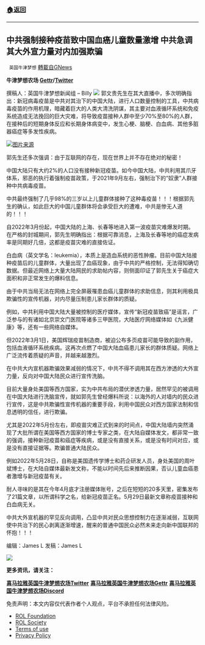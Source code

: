 ###  [:house:返回](README.md)
---


## 中共强制接种疫苗致中国血癌儿童数量激增 中共急调其大外宣力量对内加强欺骗
` 英国牛津梦想` [轉載自GNews](https://gnews.org/zh-hans/2623304/)

**牛津梦想农场 [Gettr](https://gettr.com/user/oxfordfarm)/[Twitter](https://twitter.com/OXVisionaryFarm)**
 
撰稿人：英国牛津梦想新闻组 – Billy
 ![](https://test3-gnews-media-offload.s3.amazonaws.com/wp-content/uploads/2022/04/xin_png.001-1-1280x140-30-1.jpg) 
郭文贵先生在其大直播中，多次明确指出：新冠病毒疫苗是中共对其治下的中国大陆，进行人口数量控制的工具，中共病毒疫苗的作用机理，暗藏着巨大的人类大清洗阴谋，其主要对血液循环系统和免疫系统造成无法挽回的巨大灾难，将导致疫苗接种人群中至少70%至80%的人群，在接种后的短期身体反应和长期身体病变中，发生心梗、脑梗、白血病、其他多脏器癌症等多发性疾病。
 
![](https://assets.gnews.org/wp-content/uploads/2022/05/sinovac_1653810573.jpeg)[图片来源](https://www.reuters.com/world/china/who-sets-dates-reviews-sinopharm-sinovac-covid-19-vaccines-2021-04-22/)
 
郭先生还多次强调：由于互联网的存在，现在世界上并不存在绝对的秘密！
 
中国大陆只有大约2%的人口没有接种新冠疫苗。如今中国大陆，中共利用其爪牙体系，邪恶的执行着强制疫苗政策，于2021年9月左右，强制治下的“奴隶”人群接种中共病毒疫苗。
 
中共最终强制了几乎98%的三岁以上儿童群体接种了这种毒疫苗！！！根据郭先生的确认，如此巨大的中国儿童群体将会承受巨大的遭难，中共是惨无人道的！！！
 
自2022年3月份起，中国大陆的上海、长春等地进入第一波疫苗灾难爆发时期。在严格的封城期间，郭先生明确指出：根据可靠消息，上海及长春等地的癌症发病率是同期好几倍，这都是疫苗灾难的直接佐证。
 
白血病（英文学名：leukemia），本质上是造血系统的恶性肿瘤。目前中国大陆接种疫苗后的儿童群体，大量出现了血癌现象，由于中共的严格控制，无法得知确切数据。但最近网络上大量大陆网民的求助帖内容，则侧面印证了郭先生关于癌症大面积和非正常发生的爆料信息。
 
由于中共当局无法在网络上完全屏蔽罹患血癌儿童群体的求助信息，则其利用极具欺骗性的宣传机器，对内尽量压制患儿家长群体的质疑。
 
例如，中共利用中国大陆大量被控制的医疗媒体，宣传“新冠疫苗致癌”是谣言，广泛参与的有诸如北京崇文门医院等诸多三甲医院，大陆医疗网络媒体如《九派健康》等，还有一些网络自媒体。
 
但2022年3月1日，美国辉瑞疫苗制造商，被迫公布多页疫苗可能导致的副作用，包括血液循环系统疾病。这再次点燃了中国大陆血癌患儿家长的群体质疑。网络上广泛流传着质疑的声音，并越来越激烈。
 
在中共大内宣机器欺骗效果减弱的情况下，中共不得不调用其在西方渗透的大外宣力量，反向对中国大陆民众进行宣传洗脑。
 
目前大量身处美国等西方国家，实为中共布局的潜伏渗透力量，居然罕见的被调用在中国大陆进行洗脑宣传，就如郭先生曾经爆料所说：以海外的人对墙内的民众进行宣传，这是中共欺骗性宣传机器的重要手段，利用中国民众对西方国家法制和信息透明的信任，进行欺骗。
 
尤其是2022年5月份左右，即疫苗灾难正式到来的时间点，中国大陆墙内突然涌现了大批所谓在美国等西方国家的博士专家之类，在大陆自媒体发文，都非常一致的强调，接种新冠疫苗和癌症等疾病，或是没有直接关系，或是没有时间对应，或是没有直接证据等。欺骗普通大陆民众。
 
例如2022年5月28日，自称是美国遗传学博士和药企研发人员，身处美国的周叶斌博士，在大陆自媒体最新发文称，不能以时间先后来推断因果，否认儿童血癌患者激增与新冠疫苗有关。
 
耐人寻味的是其在今年4月底才注册媒体账号，之后在短短的20多天里，密集发布了21篇文章，以所谓科学之名，给新冠疫苗正名。5月29日最新文章称疫苗接种和白血病无关。
 
中共大外宣机器的罕见反向调用，凸显中共对民众思想控制力在逐渐减弱，互联网使中共治下的民心剥离逐渐增速，醒来的普通中国民众必然未来走向新中国联邦的怀抱！！！
 
编辑：James L 
发稿：James L
 
![](https://assets.gnews.org/wp-content/uploads/2022/05/May-3-1117x1536-1.jpeg)
 
**更多资讯，请关注：**

**[喜马拉雅英国牛津梦想农场Twitter](https://twitter.com/OXVisionaryFarm)**
**[喜马拉雅英国牛津梦想农场Gettr](https://gettr.com/user/oxfordfarm)**
**[喜马拉雅英国牛津梦想农场Discord](https://discord.gg/XauCgHyh9W)**

免责声明：本文内容仅代表作者个人观点，平台不承担任何法律风险。
  
- [ROL Foundation](https://rolfoundation.org/)
- [ROL Society](https://rolsociety.org/)
- [Terms of use](https://gnews.org/terms-of-use-3/)
- [Privacy Policy](https://gnews.org/privacy-policy/)
